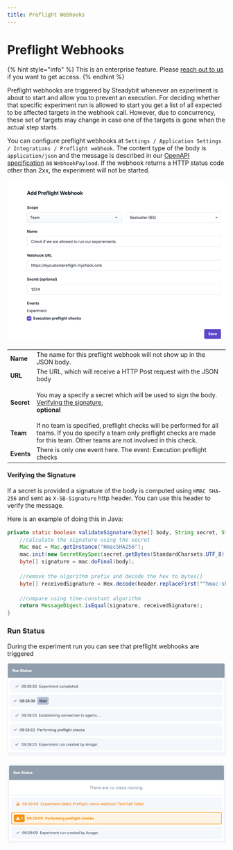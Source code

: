 ```yaml
---
title: Preflight Webhooks
---
```


# Preflight Webhooks

{% hint style="info" %}
This is an enterprise feature. Please [reach out to us](https://steadybit.com/contact) if you want to get access.
{% endhint %}

Preflight webhooks are triggered by Steadybit whenever an experiment is about to start and allow you to prevent an execution.
For deciding whether that specific experiment run is allowed to start you get a list of all expected to be affected targets in the webhook call. 
However, due to concurrency, these set of targets may change in case one of the targets is gone when the actual step starts.

You can configure preflight webhooks at `Settings / Application Settings / Integrations / Preflight webhook`.
The content type of the body is `application/json` and the message is described in our [OpenAPI specification](https://platform.steadybit.com/api/spec) as `WebhookPayload`.
If the webhook returns a HTTP status code other than 2xx, the experiment will not be started.

![addPreflightWebhook.png](addPreflightWebhook.png)

|            |                                                                                                                                                                                               |
|------------|-----------------------------------------------------------------------------------------------------------------------------------------------------------------------------------------------|
| **Name**   | The name for this preflight webhook will not show up in the JSON body.                                                                                                                        |
| **URL**    | The URL, which will receive a HTTP Post request with the JSON body                                                                                                                            |
| **Secret** | <p>You may a specify a secret which will be used to sign the body. <a href="webhooks.md#verifying-the-signature">Verifying the signature.</a><br><strong>optional</strong></p>                |
| **Team**   | If no team is specified, preflight checks will be performed for all teams. If you do specify a team only preflight checks are made for this team. Other teams are not involved in this check. |
| **Events** | There is only one event here. The event: Execution preflight checks                                                                                                                           |

#### Verifying the Signature

If a secret is provided a signature of the body is computed using `HMAC SHA-256` and sent as `X-SB-Signature` http header. You can use this header to verify the message.

Here is an example of doing this in Java:

```java
private static boolean validateSignature(byte[] body, String secret, String header) throws Exception {
    //calculate the signature using the secret
    Mac mac = Mac.getInstance("HmacSHA256");
    mac.init(new SecretKeySpec(secret.getBytes(StandardCharsets.UTF_8), "HmacSHA256"));
    byte[] signature = mac.doFinal(body);

    //remove the algorithm prefix and decode the hex to bytes[]
    byte[] receivedSignature = Hex.decode(header.replaceFirst("^hmac-sha256 ", ""));

    //compare using time-constant algorithm
    return MessageDigest.isEqual(signature, receivedSignature);
}
```

### Run Status

During the experiment run you can see that preflight webhooks are triggered

![prefligtRunStatusSuccess.png](prefligtRunStatusSuccess.png)

![prefligtRunStatusFail.png](prefligtRunStatusFail.png)
